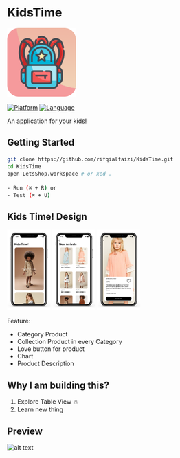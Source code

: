 # KidsTime

<img src="./Icon/Icon github.png" alt="alt text" width="160px" height="160px">

[![Platform](http://img.shields.io/badge/platform-ios-blue.svg?style=flat
)](https://developer.apple.com/iphone/index.action)
[![Language](http://img.shields.io/badge/language-swift-brightgreen.svg?style=flat
)](https://developer.apple.com/swift)


An application for your kids!
## Getting Started

``` bash
git clone https://github.com/rifqialfaizi/KidsTime.git
cd KidsTime
open LetsShop.workspace # or xed .

- Run (⌘ + R) or
- Test (⌘ + U)
```

## Kids Time! Design
  <p float="left">
    <img src="./iPhone/iPhone.png" width="20%"/>
    <img src="./iPhone/iPhone Copy.png" width="20%"/> 
    <img src="./iPhone/iPhone Copy 2.png" width="20%"/> 
  </p>

Feature: 
- Category Product 
- Collection Product in every Category
- Love button for product
- Chart
- Product Description


## Why I am building this?
1. Explore Table View 🔥
2. Learn new thing



## Preview
<img src="./Screen Record/Screen Record.gif" alt="alt text" width="210px" height="408px">
